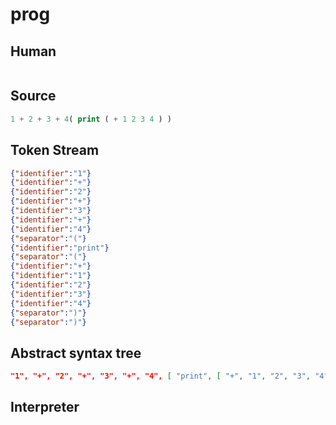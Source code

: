 # prog
## Human
```

```
## Source
```lisp
1 + 2 + 3 + 4( print ( + 1 2 3 4 ) ) 
```
## Token Stream
```json
{"identifier":"1"}
{"identifier":"+"}
{"identifier":"2"}
{"identifier":"+"}
{"identifier":"3"}
{"identifier":"+"}
{"identifier":"4"}
{"separator":"("}
{"identifier":"print"}
{"separator":"("}
{"identifier":"+"}
{"identifier":"1"}
{"identifier":"2"}
{"identifier":"3"}
{"identifier":"4"}
{"separator":")"}
{"separator":")"}
```
## Abstract syntax tree
```json
"1", "+", "2", "+", "3", "+", "4", [ "print", [ "+", "1", "2", "3", "4" ] ]
```
## Interpreter
```bash
```